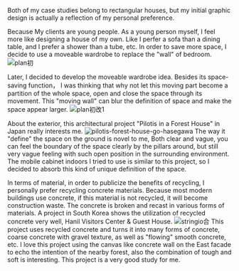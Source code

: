 Both of my case studies belong to rectangular houses, but my initial graphic design is actually a reflection of my personal preference.

Because My clients are young people. As a young person myself, I feel more like designing a house of my own. Like I perfer a sofa than a dining table, and I prefer a shower than a tube, etc. In order to save more space, I decide to use a moveable wardrobe to replace the "wall" of bedroom.
![plan初](https://user-images.githubusercontent.com/90487022/134505389-bc65bc59-f09b-402f-8cc3-daf3098a40b4.jpg)

Later, I decided to develop the moveable wardrobe idea. Besides its space-saving function， I was thinking that why not let this moving part become a partition of the whole space, open and close the space through its movement. This "moving wall" can blur the definition of space and make the space appear larger. 
![plan初改1](https://user-images.githubusercontent.com/90487022/134506993-d686389d-1428-4953-9162-4c080d3bf064.jpg)

About the exterior, this architectural project "Pilotis in a Forest House" in Japan really interests me.
![pilotis-forest-house-go-hasegawa](https://user-images.githubusercontent.com/90487022/134790396-81f7f12a-85c8-4451-a545-2a5f907bea50.jpg)
The way it "define" the space on the ground is novel to me, Both clear and vague, you can feel the boundary of the space clearly by the pillars around, but still very vague feeling with such open position in the surrounding environment. The mobile cabinet indoors I tried to use is similar to this project, so I decided to absorb this kind of unique definition of the space.

In terms of material, in order to publicize the benefits of recycling, I personally prefer recycling concrete materials. Because most modern buildings use concrete, if this material is not recycled, it will become construction waste. The concrete is broken and recast in various forms of materials. A project in South Korea shows the utilization of recycled concrete very well, Hanil Visitors Center & Guest House.
![stringio合](https://user-images.githubusercontent.com/90487022/134790783-b289c34e-a1ee-4e13-bc1d-adcafb5d8617.jpg)
This project uses recycled concrete and turns it into many forms of concrete, coarse concrete with gravel texture, as well as "flowing" smooth concrete, etc. I love this project using the canvas like concrete wall on the East facade to echo the intention of the nearby forest, also the combination of tough and soft is interesting. This project is a very good study for me.
